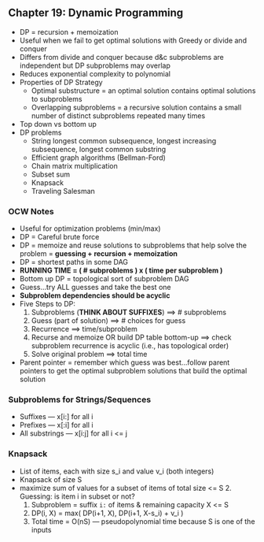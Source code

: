 ## Chapter 19: Dynamic Programming
* DP = recursion + memoization
* Useful when we fail to get optimal solutions with Greedy or divide and conquer
* Differs from divide and conquer because d&c subproblems are independent but DP subproblems may overlap
* Reduces exponential complexity to polynomial
* Properties of DP Strategy
  * Optimal substructure = an optimal solution contains optimal solutions to subproblems
  * Overlapping subproblems = a recursive solution contains a small number of distinct subproblems repeated many times
* Top down vs bottom up
* DP problems
  * String longest common subsequence, longest increasing subsequence, longest common substring
  * Efficient graph algorithms (Bellman-Ford)
  * Chain matrix multiplication
  * Subset sum
  * Knapsack
  * Traveling Salesman

### OCW Notes
* Useful for optimization problems (min/max)
* DP = Careful brute force
* DP = memoize and reuse solutions to subproblems that help solve the problem = **guessing + recursion + memoization**
* DP = shortest paths in some DAG
* **RUNNING TIME = ( # subproblems ) x ( time per subproblem )**
* Bottom up DP = topological sort of subproblem DAG
* Guess…try ALL guesses and take the best one
* **Subproblem dependencies should be acyclic**
* Five Steps to DP:
  1. Subproblems (**THINK ABOUT SUFFIXES**) ==> # subproblems
  2. Guess (part of solution) ==> # choices for guess
  3. Recurrence ==> time/subproblem
  4. Recurse and memoize OR build DP table bottom-up ==> check subproblem recurrence is acyclic (i.e., has topological order)
  5. Solve original problem ==> total time
* Parent pointer = remember which guess was best…follow parent pointers to get the optimal subproblem solutions that build the optimal solution

### Subproblems for Strings/Sequences
* Suffixes — x[i:] for all i
* Prefixes — x[:i] for all i
* All substrings — x[i:j] for all i <= j

### Knapsack
* List of items, each with size s_i and value v_i (both integers)
* Knapsack of size S
* maximize sum of values for a subset of items of total size <= S
  2. Guessing: is item i in subset or not?
  1. Subproblem = suffix `i:` of items & remaining capacity X <= S
  3. DP(i, X) = max( DP(i+1, X), DP(i+1, X-s_i) + v_i )
  4. Total time = O(nS) — pseudopolynomial time because S is one of the inputs

